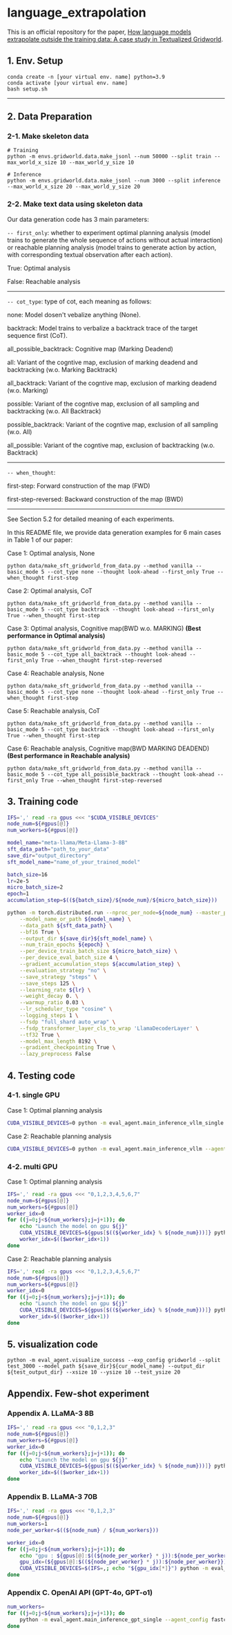 # language_extrapolation
This is an official repository for the paper, [How language models extrapolate outside the training data: A case study in Textualized Gridworld](https://arxiv.org/abs/2406.15275).
## 1. Env. Setup
```
conda create -n [your virtual env. name] python=3.9
conda activate [your virtual env. name]
bash setup.sh
```
___
## 2. Data Preparation
### 2-1. Make skeleton data
```
# Training
python -m envs.gridworld.data.make_jsonl --num 50000 --split train --max_world_x_size 10 --max_world_y_size 10

# Inference
python -m envs.gridworld.data.make_jsonl --num 3000 --split inference --max_world_x_size 20 --max_world_y_size 20
```
### 2-2. Make text data using skeleton data

Our data generation code has 3 main parameters:

`-- first_only`: whether to experiment optimal planning analysis (model trains to generate the whole sequence of actions without actual interaction) or reachable planning analysis (model trains to generate action by action, with corresponding textual observation after each action).

True: Optimal analysis

False: Reachable analysis

___
`-- cot_type`: type of cot, each meaning as follows:

none: Model dosen't vebalize anything (None).

backtrack: Model trains to verbalize a backtrack trace of the target sequence first (CoT).

all_possible_backtrack: Cognitive map (Marking Deadend)

all: Variant of the cogntive map, exclusion of marking deadend and backtracking (w.o. Marking Backtrack)

all_backtrack: Variant of the cogntive map, exclusion of marking deadend (w.o. Marking)

possible: Variant of the cogntive map, exclusion of all sampling and backtracking (w.o. All Backtrack)

possible_backtrack: Variant of the cogntive map, exclusion of all sampling  (w.o. All)

all_possible: Variant of the cogntive map, exclusion of backtracking (w.o. Backtrack)


___
`-- when_thought`:

first-step: Forward construction of the map (FWD)

first-step-reversed: Backward construction of the map (BWD)
___
See Section 5.2 for detailed meaning of each experiments.

In this README file, we provide data generation examples for 6 main cases in Table 1 of our paper:


Case 1: Optimal analysis, None
```
python data/make_sft_gridworld_from_data.py --method vanilla --basic_mode 5 --cot_type none --thought look-ahead --first_only True --when_thought first-step
```

Case 2: Optimal analysis, CoT
```
python data/make_sft_gridworld_from_data.py --method vanilla --basic_mode 5 --cot_type backtrack --thought look-ahead --first_only True --when_thought first-step
```

Case 3: Optimal analysis, Cognitive map(BWD w.o. MARKING) **(Best performance in Optimal analysis)**

```
python data/make_sft_gridworld_from_data.py --method vanilla --basic_mode 5 --cot_type all_backtrack --thought look-ahead --first_only True --when_thought first-step-reversed
```

Case 4: Reachable analysis, None
```
python data/make_sft_gridworld_from_data.py --method vanilla --basic_mode 5 --cot_type none --thought look-ahead --first_only True --when_thought first-step
```

Case 5: Reachable analysis, CoT
```
python data/make_sft_gridworld_from_data.py --method vanilla --basic_mode 5 --cot_type backtrack --thought look-ahead --first_only True --when_thought first-step
```

Case 6: Reachable analysis, Cognitive map(BWD MARKING DEADEND) **(Best performance in Reachable analysis)**
```
python data/make_sft_gridworld_from_data.py --method vanilla --basic_mode 5 --cot_type all_possible_backtrack --thought look-ahead --first_only True --when_thought first-step-reversed
```



## 3. Training code
```bash
IFS=',' read -ra gpus <<< "$CUDA_VISIBLE_DEVICES"
node_num=${#gpus[@]}
num_workers=${#gpus[@]}

model_name="meta-llama/Meta-Llama-3-8B"
sft_data_path="path_to_your_data"
save_dir="output_directory"
sft_model_name="name_of_your_trained_model"

batch_size=16
lr=2e-5
micro_batch_size=2
epoch=1
accumulation_step=$((${batch_size}/${node_num}/${micro_batch_size}))

python -m torch.distributed.run --nproc_per_node=${node_num} --master_port=20000 fastchat/train/train.py \
    --model_name_or_path ${model_name} \
    --data_path ${sft_data_path} \
    --bf16 True \
    --output_dir ${save_dir}${sft_model_name} \
    --num_train_epochs ${epoch} \
    --per_device_train_batch_size ${micro_batch_size} \
    --per_device_eval_batch_size 4 \
    --gradient_accumulation_steps ${accumulation_step} \
    --evaluation_strategy "no" \
    --save_strategy "steps" \
    --save_steps 125 \
    --learning_rate ${lr} \
    --weight_decay 0. \
    --warmup_ratio 0.03 \
    --lr_scheduler_type "cosine" \
    --logging_steps 1 \
    --fsdp "full_shard auto_wrap" \
    --fsdp_transformer_layer_cls_to_wrap 'LlamaDecoderLayer' \
    --tf32 True \
    --model_max_length 8192 \
    --gradient_checkpointing True \
    --lazy_preprocess False
```

## 4. Testing code

### 4-1. single GPU
Case 1: Optimal planning analysis
```bash
CUDA_VISIBLE_DEVICES=0 python -m eval_agent.main_inference_vllm_single --agent_config fastchat --exp_config gridworld --split test_3000 --model_path ${save_dir}${cur_model_name} --max_tokens_to_generate 8192 --basic_mode 5 --part_num 1 --part_idx 0 --output_dir ${test_output_dir}
```
Case 2: Reachable planning analysis
```bash
CUDA_VISIBLE_DEVICES=0 python -m eval_agent.main_inference_vllm --agent_config fastchat --exp_config gridworld --split test_3000 --model_path ${save_dir}${cur_model_name} --max_tokens_to_generate 8192 --basic_mode 5 --part_num 1 --part_idx 0 --output_dir ${test_output_dir}
```
### 4-2. multi GPU
Case 1: Optimal planning analysis
```bash
IFS=',' read -ra gpus <<< "0,1,2,3,4,5,6,7"
node_num=${#gpus[@]}
num_workers=${#gpus[@]}
worker_idx=0
for ((j=0;j<${num_workers};j=j+1)); do
    echo "Launch the model on gpu ${j}"
    CUDA_VISIBLE_DEVICES=${gpus[$((${worker_idx} % ${node_num}))]} python -m eval_agent.main_inference_vllm_single --agent_config fastchat --exp_config gridworld --split test_3000 --model_path ${save_dir}${cur_model_name} --max_tokens_to_generate 8192 --basic_mode 5 --part_num ${num_workers} --part_idx ${j} --output_dir ${test_output_dir}&
    worker_idx=$(($worker_idx+1))
done
```
Case 2: Reachable planning analysis
```bash
IFS=',' read -ra gpus <<< "0,1,2,3,4,5,6,7"
node_num=${#gpus[@]}
num_workers=${#gpus[@]}
worker_idx=0
for ((j=0;j<${num_workers};j=j+1)); do
    echo "Launch the model on gpu ${j}"
    CUDA_VISIBLE_DEVICES=${gpus[$((${worker_idx} % ${node_num}))]} python -m eval_agent.main_inference_vllm_single --agent_config fastchat --exp_config gridworld --split test_3000 --model_path ${save_dir}${cur_model_name} --max_tokens_to_generate 8192 --basic_mode 5 --part_num ${num_workers} --part_idx ${j} --output_dir ${test_output_dir}&
    worker_idx=$(($worker_idx+1))
done
```
## 5. visualization code
```
python -m eval_agent.visualize_success --exp_config gridworld --split test_3000 --model_path ${save_dir}${cur_model_name} --output_dir ${test_output_dir} --xsize 10 --ysize 10 --test_ysize 20
```

## Appendix. Few-shot experiment
### Appendix A. LLaMA-3 8B
```bash
IFS=',' read -ra gpus <<< "0,1,2,3"
node_num=${#gpus[@]}
num_workers=${#gpus[@]}
worker_idx=0
for ((j=0;j<${num_workers};j=j+1)); do
    echo "Launch the model on gpu ${j}"
    CUDA_VISIBLE_DEVICES=${gpus[$((${worker_idx} % ${node_num}))]} python -m eval_agent.main_inference_vllm_single --agent_config fastchat --exp_config gridworld --split test_3000 --model_path meta-llama/Meta-Llama-3-8B --basic_mode 5 --part_num ${num_workers} --part_idx ${j} --output_dir ${test_output_dir} --n_icl ${n_shot}&
    worker_idx=$(($worker_idx+1))
done
```
### Appendix B. LLaMA-3 70B
```bash
IFS=',' read -ra gpus <<< "0,1,2,3"
node_num=${#gpus[@]}
num_workers=1
node_per_worker=$((${node_num} / ${num_workers}))

worker_idx=0
for ((j=0;j<${num_workers};j=j+1)); do
    echo "gpu : ${gpus[@]:$((${node_per_worker} * j)):${node_per_worker}}"
    gpu_idx=(${gpus[@]:$((${node_per_worker} * j)):${node_per_worker}})
    CUDA_VISIBLE_DEVICES=$(IFS=,; echo "${gpu_idx[*]}") python -m eval_agent.main_inference_vllm_single --agent_config fastchat --exp_config gridworld --split test_3000 --model_path meta-llama/Meta-Llama-3-70B --basic_mode 5 --part_num ${num_workers} --part_idx ${j} --output_dir ${test_output_dir} --n_icl ${n_shot} --num_gpus ${node_per_worker}&
done
```
### Appendix C. OpenAI API (GPT-4o, GPT-o1)
```bash
num_workers=
for ((j=0;j<${num_workers};j=j+1)); do
    python -m eval_agent.main_inference_gpt_single --agent_config fastchat --exp_config gridworld --split test_3000 --model_path ${model_name} --basic_mode 5 --part_num ${num_workers} --part_idx ${j} --output_dir ${test_output_dir} --n_icl ${n_shot}&
done
```
